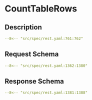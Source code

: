 # CountTableRows

## Description

```yaml
--8<-- "src/spec/rest.yaml:761:762"
```

## Request Schema

```yaml
--8<-- "src/spec/rest.yaml:1362:1380"
```
## Response Schema

```yaml
--8<-- "src/spec/rest.yaml:1381:1388"
```
